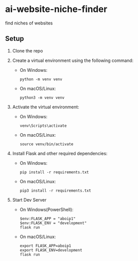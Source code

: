 # ai-website-niche-finder
find niches of websites

## Setup

1. Clone the repo

2. Create a virtual environment using the following command:

   - On Windows:
     ```
     python -m venv venv
     ```

   - On macOS/Linux:
     ```
     python3 -m venv venv
     ```

3. Activate the virtual environment:

   - On Windows:
     ```
     venv\Scripts\activate
     ```

   - On macOS/Linux:
     ```
     source venv/bin/activate
     ```

4. Install Flask and other required dependencies:

   - On Windows:
     ```
     pip install -r requirements.txt
     ```

   - On macOS/Linux:
     ```
     pip3 install -r requirements.txt
     ```

5. Start Dev Server

   - On Windows(PowerShell):
     ```
     $env:FLASK_APP = "aboip1"
     $env:FLASK_ENV = "development"
     flask run
     ```

   - On macOS/Linux:
     ```
     export FLASK_APP=aboip1
     export FLASK_ENV=development
     flask run
     ```
